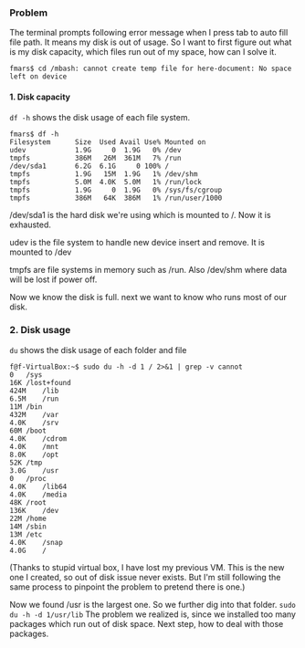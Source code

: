 ### Problem
The terminal prompts following error message when I press tab to auto fill file path. It means my disk is out of usage. So I want to first figure out what is my disk capacity, which files run out of my space, how can I solve it.

```
fmars$ cd /mbash: cannot create temp file for here-document: No space left on device
```

#### 1. Disk capacity
`df -h` shows the disk usage of each file system.
```
fmars$ df -h
Filesystem      Size  Used Avail Use% Mounted on
udev            1.9G     0  1.9G   0% /dev
tmpfs           386M   26M  361M   7% /run
/dev/sda1       6.2G  6.1G     0 100% /
tmpfs           1.9G   15M  1.9G   1% /dev/shm
tmpfs           5.0M  4.0K  5.0M   1% /run/lock
tmpfs           1.9G     0  1.9G   0% /sys/fs/cgroup
tmpfs           386M   64K  386M   1% /run/user/1000
```
/dev/sda1 is the hard disk we're using which is mounted to /. Now it is exhausted. 

udev is the file system to handle new device insert and remove. It is mounted to /dev

tmpfs are file systems in memory such as /run. Also /dev/shm where data will be lost if power off.


Now we know the disk is full. next we want to know who runs most of our disk.

### 2. Disk usage
`du` shows the disk usage of each folder and file
```
f@f-VirtualBox:~$ sudo du -h -d 1 / 2>&1 | grep -v cannot
0	/sys
16K	/lost+found
424M	/lib
6.5M	/run
11M	/bin
432M	/var
4.0K	/srv
60M	/boot
4.0K	/cdrom
4.0K	/mnt
8.0K	/opt
52K	/tmp
3.0G	/usr
0	/proc
4.0K	/lib64
4.0K	/media
48K	/root
136K	/dev
22M	/home
14M	/sbin
13M	/etc
4.0K	/snap
4.0G	/
```
(Thanks to stupid virtual box, I have lost my previous VM. This is the new one I created, so out of disk issue never exists. But I'm still following the same process to pinpoint the problem to pretend there is one.)

Now we found /usr is the largest one. So we further dig into that folder. `sudo du -h -d 1/usr/lib`
The problem we realized is, since we installed too many packages which run out of disk space. Next step, how to deal with those packages.


